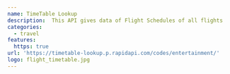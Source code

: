 ```yaml
---
name: TimeTable Lookup
description:  This API gives data of Flight Schedules of all flights 
categories:
  - travel
features:
  https: true
url: 'https://timetable-lookup.p.rapidapi.com/codes/entertainment/'
logo: flight_timetable.jpg
---
```


